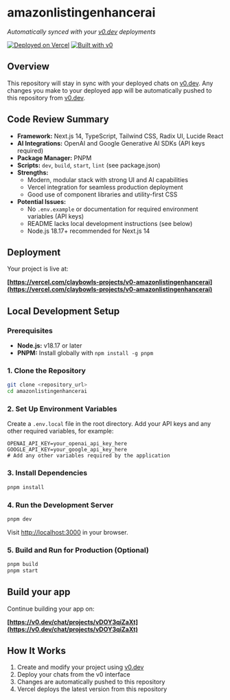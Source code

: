 # amazonlistingenhancerai

*Automatically synced with your [v0.dev](https://v0.dev) deployments*

[![Deployed on Vercel](https://img.shields.io/badge/Deployed%20on-Vercel-black?style=for-the-badge&logo=vercel)](https://vercel.com/claybowls-projects/v0-amazonlistingenhancerai)
[![Built with v0](https://img.shields.io/badge/Built%20with-v0.dev-black?style=for-the-badge)](https://v0.dev/chat/projects/vDOY3qiZaXt)

## Overview

This repository will stay in sync with your deployed chats on [v0.dev](https://v0.dev).
Any changes you make to your deployed app will be automatically pushed to this repository from [v0.dev](https://v0.dev).

## Code Review Summary

- **Framework:** Next.js 14, TypeScript, Tailwind CSS, Radix UI, Lucide React
- **AI Integrations:** OpenAI and Google Generative AI SDKs (API keys required)
- **Package Manager:** PNPM
- **Scripts:** `dev`, `build`, `start`, `lint` (see package.json)
- **Strengths:**
  - Modern, modular stack with strong UI and AI capabilities
  - Vercel integration for seamless production deployment
  - Good use of component libraries and utility-first CSS
- **Potential Issues:**
  - No `.env.example` or documentation for required environment variables (API keys)
  - README lacks local development instructions (see below)
  - Node.js 18.17+ recommended for Next.js 14

## Deployment

Your project is live at:

**[https://vercel.com/claybowls-projects/v0-amazonlistingenhancerai](https://vercel.com/claybowls-projects/v0-amazonlistingenhancerai)**

## Local Development Setup

### Prerequisites
- **Node.js:** v18.17 or later
- **PNPM:** Install globally with `npm install -g pnpm`

### 1. Clone the Repository
```bash
git clone <repository_url>
cd amazonlistingenhancerai
```

### 2. Set Up Environment Variables
Create a `.env.local` file in the root directory. Add your API keys and any other required variables, for example:
```env
OPENAI_API_KEY=your_openai_api_key_here
GOOGLE_API_KEY=your_google_api_key_here
# Add any other variables required by the application
```

### 3. Install Dependencies
```bash
pnpm install
```

### 4. Run the Development Server
```bash
pnpm dev
```
Visit [http://localhost:3000](http://localhost:3000) in your browser.

### 5. Build and Run for Production (Optional)
```bash
pnpm build
pnpm start
```

## Build your app

Continue building your app on:

**[https://v0.dev/chat/projects/vDOY3qiZaXt](https://v0.dev/chat/projects/vDOY3qiZaXt)**

## How It Works

1. Create and modify your project using [v0.dev](https://v0.dev)
2. Deploy your chats from the v0 interface
3. Changes are automatically pushed to this repository
4. Vercel deploys the latest version from this repository

